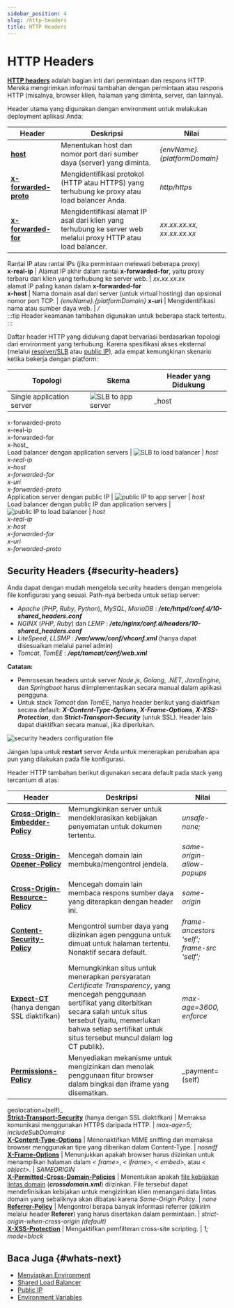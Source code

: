 ```yaml
---
sidebar_position: 4
slug: /http-headers
title: HTTP Headers
---
```

# HTTP Headers

**[HTTP headers](<https://developer.mozilla.org/en-US/docs/Web/HTTP/Headers>)** adalah bagian inti dari permintaan dan respons HTTP. Mereka mengirimkan informasi tambahan dengan permintaan atau respons HTTP (misalnya, browser klien, halaman yang diminta, server, dan lainnya).

Header utama yang digunakan dengan environment untuk melakukan deployment aplikasi Anda:

Header | Deskripsi | Nilai  
---|---|---  
**[host](<https://developer.mozilla.org/en-US/docs/Web/HTTP/Headers/Host>)** | Menentukan host dan nomor port dari sumber daya (server) yang diminta. | _\{envName\}.\{platformDomain\}_  
**[x-forwarded-proto](<https://developer.mozilla.org/en-US/docs/Web/HTTP/Headers/X-Forwarded-Proto>)** | Mengidentifikasi protokol (HTTP atau HTTPS) yang terhubung ke proxy atau load balancer Anda. | _http/https_  
**[x-forwarded-for](<https://developer.mozilla.org/en-US/docs/Web/HTTP/Headers/X-Forwarded-For>)** | Mengidentifikasi alamat IP asal dari klien yang terhubung ke server web melalui proxy HTTP atau load balancer. | _xx.xx.xx.xx, xx.xx.xx.xx_  
Rantai IP atau rantai IPs (jika permintaan melewati beberapa proxy)  
**x-real-ip** | Alamat IP akhir dalam rantai **x-forwarded-for**, yaitu proxy terbaru dari klien yang terhubung ke server web. | _xx.xx.xx.xx_  
alamat IP paling kanan dalam **x-forwarded-for**  
**x-host** | Nama domain asal dari server (untuk virtual hosting) dan opsional nomor port TCP. | _\{envName\}.\{platformDomain}_ 
**x-uri** | Mengidentifikasi nama atau sumber daya web. | _/_  
:::tip Header keamanan tambahan digunakan untuk beberapa stack tertentu. :::

Daftar header HTTP yang didukung dapat bervariasi berdasarkan topologi dari environment yang terhubung. Karena spesifikasi akses eksternal (melalui [resolver/SLB](<https://docs.dewacloud.com/docs/shared-load-balancer/>) atau [public IP](<https://docs.dewacloud.com/docs/public-ip/>)), ada empat kemungkinan skenario ketika bekerja dengan platform:

Topologi | Skema | Header yang Didukung  
---|---|---  
Single application server | <img src="https://assets.dewacloud.com/dewacloud-docs/environment-management/http-headers/01-slb-to-app-server.png" alt="SLB to app server" max-width="100%"/> | _host  
x-forwarded-proto  
x-real-ip  
x-forwarded-for  
x-host_  
Load balancer dengan application servers | <img src="https://assets.dewacloud.com/dewacloud-docs/environment-management/http-headers/02-slb-to-load-balancer.png" alt="SLB to load balancer" max-width="100%"/> | _host  
x-real-ip  
x-host  
x-forwarded-for  
x-uri  
x-forwarded-proto_  
Application server dengan public IP | <img src="https://assets.dewacloud.com/dewacloud-docs/environment-management/http-headers/03-public-ip-to-app-server.png" alt="public IP to app server" max-width="100%"/> | _host_  
Load balancer dengan public IP dan application servers | <img src="https://assets.dewacloud.com/dewacloud-docs/environment-management/http-headers/04-public-ip-to-load-balancer.png" alt="public IP to load balancer" max-width="100%"/> | _host  
x-real-ip  
x-host  
x-forwarded-for  
x-uri  
x-forwarded-proto_  
  
## Security Headers {#security-headers}

Anda dapat dengan mudah mengelola security headers dengan mengelola file konfigurasi yang sesuai. Path-nya berbeda untuk setiap server:

  * _Apache_ (_PHP_, _Ruby_, _Python_), _MySQL_, _MariaDB_ : _**/etc/httpd/conf.d/10-shared_headers.conf**_
  * _NGINX_ (_PHP_, _Ruby_) dan _LEMP_ : _**/etc/nginx/conf.d/headers/10-shared_headers.conf**_
  * _LiteSpeed_, _LLSMP_ : _**/var/www/conf/vhconf.xml**_ (hanya dapat disesuaikan melalui panel admin)
  * _Tomcat_, _TomEE_ : _**/opt/tomcat/conf/web.xml**_

**Catatan:**

  * Pemrosesan headers untuk server _Node.js_, _Golang_, _.NET_, _JavaEngine_, dan _Springboot_ harus diimplementasikan secara manual dalam aplikasi pengguna.
  * Untuk stack _Tomcat_ dan _TomEE_, hanya header berikut yang diaktifkan secara default: _**X-Content-Type-Options**_, _**X-Frame-Options**_, _**X-XSS-Protection**_, dan _**Strict-Transport-Security**_ (untuk SSL). Header lain dapat diaktifkan secara manual, jika diperlukan.

<img src="https://assets.dewacloud.com/dewacloud-docs/environment-management/http-headers/01-slb-to-app-server.png" alt="security headers configuration file" max-width="100%"/>

Jangan lupa untuk __restart__ server Anda untuk menerapkan perubahan apa pun yang dilakukan pada file konfigurasi.

Header HTTP tambahan berikut digunakan secara default pada stack yang tercantum di atas:

Header | Deskripsi | Nilai  
---|---|---  
**[Cross-Origin-Embedder-Policy](<https://developer.mozilla.org/en-US/docs/Web/HTTP/Headers/Cross-Origin-Embedder-Policy>)** | Memungkinkan server untuk mendeklarasikan kebijakan penyematan untuk dokumen tertentu. | _unsafe-none;_  
**[Cross-Origin-Opener-Policy](<https://developer.mozilla.org/en-US/docs/Web/HTTP/Headers/Cross-Origin-Opener-Policy>)** | Mencegah domain lain membuka/mengontrol jendela. | _same-origin-allow-popups_  
**[Cross-Origin-Resource-Policy](<https://developer.mozilla.org/en-US/docs/Web/HTTP/Headers/Cross-Origin-Resource-Policy>)** | Mencegah domain lain membaca respons sumber daya yang diterapkan dengan header ini. | _same-origin_  
**[Content-Security-Policy](<https://developer.mozilla.org/en-US/docs/Web/HTTP/Headers/Content-Security-Policy>)** | Mengontrol sumber daya yang diizinkan agen pengguna untuk dimuat untuk halaman tertentu. Nonaktif secara default. | _frame-ancestors ‘self’; frame-src ‘self’;_  
**[Expect-CT](<https://developer.mozilla.org/en-US/docs/Web/HTTP/Headers/Expect-CT>)** (hanya dengan SSL diaktifkan) | Memungkinkan situs untuk menerapkan persyaratan _Certificate Transparency_, yang mencegah penggunaan sertifikat yang diterbitkan secara salah untuk situs tersebut (yaitu, memerlukan bahwa setiap sertifikat untuk situs tersebut muncul dalam log CT publik). | _max-age=3600, enforce_  
**[Permissions-Policy](<https://developer.mozilla.org/en-US/docs/Web/HTTP/Headers/Feature-Policy>)** | Menyediakan mekanisme untuk mengizinkan dan menolak penggunaan fitur browser dalam bingkai dan iframe yang disematkan. | _payment=(self)  
geolocation=(self)_  
**[Strict-Transport-Security](<https://developer.mozilla.org/en-US/docs/Web/HTTP/Headers/Strict-Transport-Security>)** (hanya dengan SSL diaktifkan) | Memaksa komunikasi menggunakan HTTPS daripada HTTP. | _max-age=5; includeSubDomains_  
**[X-Content-Type-Options](<https://developer.mozilla.org/en-US/docs/Web/HTTP/Headers/X-Content-Type-Options>)** | Menonaktifkan MIME sniffing dan memaksa browser menggunakan tipe yang diberikan dalam Content-Type. | _nosniff_  
**[X-Frame-Options](<https://developer.mozilla.org/en-US/docs/Web/HTTP/Headers/X-Frame-Options>)** | Menunjukkan apakah browser harus diizinkan untuk menampilkan halaman dalam _< frame>_, _< iframe>_, _< embed>_, atau _< object>_. | _SAMEORIGIN_  
**[X-Permitted-Cross-Domain-Policies](<https://developer.mozilla.org/en-US/docs/Web/HTTP/Headers#security>)** | Menentukan apakah [file kebijakan lintas domain](<https://www.adobe.com/devnet-docs/acrobatetk/tools/AppSec/CrossDomain_PolicyFile_Specification.pdf>) (_**crossdomain.xml**_) diizinkan. File tersebut dapat mendefinisikan kebijakan untuk mengizinkan klien menangani data lintas domain yang sebaliknya akan dibatasi karena _Same-Origin Policy_. | _none_  
**[Referrer-Policy](<https://developer.mozilla.org/en-US/docs/Web/HTTP/Headers/Referrer-Policy>)** | Mengontrol berapa banyak informasi referrer (dikirim melalui header **Referer**) yang harus disertakan dalam permintaan. | _strict-origin-when-cross-origin (default)_  
**[X-XSS-Protection](<https://developer.mozilla.org/en-US/docs/Web/HTTP/Headers#security>)** | Mengaktifkan pemfilteran cross-site scripting. | _1; mode=block_  

## Baca Juga {#whats-next}

  * [Menyiapkan Environment](<https://docs.dewacloud.com/docs/setting-up-environment/>)
  * [Shared Load Balancer](<https://docs.dewacloud.com/docs/shared-load-balancer/>)
  * [Public IP](<https://docs.dewacloud.com/docs/public-ip/>)
  * [Environment Variables](<https://docs.dewacloud.com/docs/environment-variables/>)